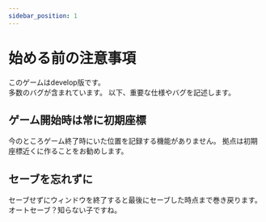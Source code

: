 ```yaml
---
sidebar_position: 1
---
```


# 始める前の注意事項

このゲームはdevelop版です。  
多数のバグが含まれています。
以下、重要な仕様やバグを記述します。

## ゲーム開始時は常に初期座標
今のところゲーム終了時にいた位置を記録する機能がありません。
拠点は初期座標近くに作ることをお勧めします。

## セーブを忘れずに
セーブせずにウィンドウを終了すると最後にセーブした時点まで巻き戻ります。  
オートセーブ？知らない子ですね。  